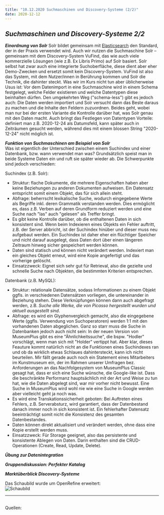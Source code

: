 ```yaml
---
title: "10.12.2020 Suchmaschinen und Discovery-Systeme (2/2)"
date: 2020-12-12
---
```


## *Suchmaschinen und Discovery-Systeme 2/2*   

***Einordnung von Solr***
Solr bildet gemeinsam mit [Elasticsearch](https://www.elastic.co/de/) den Standard, der in der Praxis verwendet wird. Auch wir nutzen die Suchmaschine Solr – gemeinsam mit dem Discovery-System VuFind, das wie auch viele kommerzielle Lösungen (wie z.B. Ex Libris Primo) auf Solr basiert. Solr selbst hat zwar auch eine integrierte Suchoberfläche, diese dient aber eher Demo-Zwecken und ersetzt somit kein Discovery-System. VuFind ist also das System, mit dem Nutzer/innen in Berührung kommen und Solr die Technik, die dahinter steckt. Was wir im Kurs nicht tun aber üblicherweise Usus ist: Vor dem Datenimport in eine Suchmaschine wird in einem Schema festgelegt, welche Felder existieren und welche Datentypen diese beinhalten dürfen. Den umgekehrten Weg ("schema-less") gibt es jedoch auch: Die Daten werden importiert und Solr versucht dann das Beste daraus zu machen und die Inhalte den Feldern zuzuordnen. Beides geht, wobei man nur bei der ersten Variante die Kontrolle darüber hat, was Solr genau mit den Daten macht. Auch bringt das Festlegen von Datentypen Vorteile: definiert man z.B. 2020-12-24 als Datumsfeld, kann später auch in Zeiträumen gesucht werden, während dies mit einem blossen String "2020-12-24" nicht möglich ist.

***Funktion von Suchmaschinen am Beispiel von Solr***   
Was ist eigentlich der Unterschied zwischen einem Suchindex und einer Datenbank, bzw. wann verwendet man was? Grundsätzlich speist man in beide Systeme Daten ein und ruft sie später wieder ab. Die Schwerpunkte sind jedoch verschieden:

Suchindex (z.B. Solr):
* Struktur: flache Dokumente, die mehrere Eigenschaften haben aber keine Beziehungen zu anderen Dokumenten aufweisen. Ein Datensatz entspricht somit einem Objekt, das für sich allein steht.
* Abfrage: beherrscht lexikalische Suche, wodurch eingegebene Werte als Begriffe inkl. deren Grammatik verstanden werden. Dies ermöglicht es, dass z.B. Verben auf deren Grundform reduziert werden und eine Suche nach "las" auch "gelesen" als Treffer bringt.
* Es gibt keine Kontrolle darüber, ob die enthaltenen Daten in sich konsistent sind. Wenn beim Indexieren eines Objekts ein Fehler auftritt, z.B. der Server abbricht, ist der Suchindex hinüber und dieser muss neu aufgebaut werden. Ein Suchindex ist daher eher ein flüchtiger Speicher und nicht darauf ausgelegt, dass Daten dort über einen längeren Zeitraum hinweg sicher gespeichert werden können.
* Daten sind statisch und können nicht verändert werden. Indexiert man ein gleiches Objekt erneut, wird eine Kopie angefertigt und das vorherige gelöscht.
* Einsatzzweck: Eignet sich sehr gut für Retrieval, also die gezielte und schnelle Suche nach Objekten, die bestimmten Kriterien entsprechen.


Datenbank (z.B. MySQL):
* Struktur: relationale Datensätze, sodass Informationen zu einem Objekt ggfls. in verschiedenen Datensätzen vorliegen, die untereinander in Beziehung stehen. Diese Verknüpfungen können dann auch abgefragt werden, z.B. *Suche alle Werke, die von Picasso hergestellt wurden und aktuell ausgestellt sind*.
* Abfrage: es wird ein Glyphenvergleich gemacht, also die eingegebene Werte (ggfls. Verwendung von Suchoperatoren) werden 1:1 mit den vorhandenen Daten abgeglichen. Ganz so starr muss die Suche in Datenbanken jedoch auch nicht sein: In der neuen Version von MuseumPlus gibt es eine "Ähnlichkeitssuche", die bspw. "Hodler" vorschlägt, wenn man sich mit "Holder" vertippt hat. Aber klar, dieses Feauture kommt natürlich nicht an die Funktionen eines Suchindexes ran und ob da wirklich etwas Schlaues dahintersteckt, kann ich nicht beurteilen. Mir fällt gerade auch noch ein Statement eines Mitarbeiters im Kunstmuseum ein, der im Rahmen unserer Umfragen bez. Anforderungen an das Nachfolgesystem von MuseumPlus Classic gesagt hat, dass er sich eine Suche wünsche, die Google-like ist. Dass die beschränkte Performanz hauptsächlich mit der Art und Weise zu tun hat, wie die Daten abgelegt sind, war mir vorher nicht bewusst. Eine Suche in MuseumPlus wird wohl nie wie eine Suche in Google werden aber vielleicht geht ja noch was.
* Es wird eine Transkationssicherheit geboten: Bei Auftreten eines Fehlers, z.B. Serverabsturz, wird garantiert, dass der Datenbestand danach immer noch in sich konsistent ist. Ein fehlerhafter Datensatz beeinträchtigt somit nicht die Konsistenz des gesamten Datenbestandes.
* Daten können direkt aktualisiert und verändert werden, ohne dass eine Kopie erstellt werden muss.
* Einsatzzweck: Für Storage geeignet, also das persistente und konsistente Ablegen von Daten. Darin enthalten sind die CRUD-Operationen (Create, Read, Update, Delete).



***Übung zur Datenintegration***  

***Gruppendiskussion: Perfekter Katalog***

***Marktüberblick Discovery-Systeme***





Das Schaubild wurde um OpenRefine erweitert:  
![Schaubild]({{site.baseurl}}/images/schaubild_neu.png) 


---  
<br>
Quellen: 

